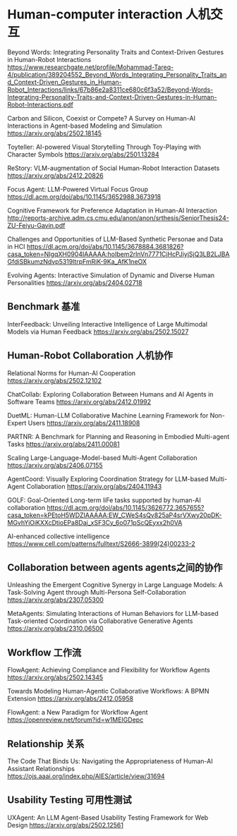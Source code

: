 # Human-computer interaction 人机交互

Beyond Words: Integrating Personality Traits and Context-Driven
Gestures in Human-Robot Interactions
https://www.researchgate.net/profile/Mohammad-Tareq-4/publication/389204552_Beyond_Words_Integrating_Personality_Traits_and_Context-Driven_Gestures_in_Human-Robot_Interactions/links/67b86e2a8311ce680c6f3a52/Beyond-Words-Integrating-Personality-Traits-and-Context-Driven-Gestures-in-Human-Robot-Interactions.pdf

Carbon and Silicon, Coexist or Compete? A Survey on Human-AI Interactions in Agent-based Modeling and Simulation
https://arxiv.org/abs/2502.18145

Toyteller: AI-powered Visual Storytelling Through Toy-Playing with Character Symbols
https://arxiv.org/abs/2501.13284

ReStory: VLM-augmentation of Social Human-Robot Interaction Datasets
https://arxiv.org/abs/2412.20826

Focus Agent: LLM-Powered Virtual Focus Group
https://dl.acm.org/doi/abs/10.1145/3652988.3673918

Cognitive Framework for Preference Adaptation in Human-AI Interaction
http://reports-archive.adm.cs.cmu.edu/anon/anon/srthesis/SeniorThesis24-ZU-Feiyu-Gavin.pdf

Challenges and Opportunities of LLM-Based Synthetic Personae and Data in HCI
https://dl.acm.org/doi/abs/10.1145/3678884.3681826?casa_token=NIgqXH0904IAAAAA:hoIbem2rlnVn7771CiHcPJiyjSjQ3LB2LJBAGfdiSBkumzNdvp5319ltrpFmRiK-9Ka_AfK1neOX

Evolving Agents: Interactive Simulation of Dynamic and Diverse Human Personalities
https://arxiv.org/abs/2404.02718



## Benchmark 基准
InterFeedback: Unveiling Interactive Intelligence of Large Multimodal Models via Human Feedback
https://arxiv.org/abs/2502.15027

## Human-Robot Collaboration 人机协作
Relational Norms for Human-AI Cooperation
https://arxiv.org/abs/2502.12102

ChatCollab: Exploring Collaboration Between Humans and AI Agents in Software Teams
https://arxiv.org/abs/2412.01992

DuetML: Human-LLM Collaborative Machine Learning Framework for Non-Expert Users
https://arxiv.org/abs/2411.18908

PARTNR: A Benchmark for Planning and Reasoning in Embodied Multi-agent Tasks
https://arxiv.org/abs/2411.00081

Scaling Large-Language-Model-based Multi-Agent Collaboration
https://arxiv.org/abs/2406.07155

AgentCoord: Visually Exploring Coordination Strategy for LLM-based Multi-Agent Collaboration
https://arxiv.org/abs/2404.11943

GOLF: Goal-Oriented Long-term liFe tasks supported by human-AI collaboration
https://dl.acm.org/doi/abs/10.1145/3626772.3657655?casa_token=kPEtoH5WDZIAAAAA:EW_CWeS4sQv825aP4srVXwy20pDK-MGvhYiOiKXXcDtioEPa8Daj_xSF3Cy_6o071pScQEyxx2h0VA

AI-enhanced collective intelligence
https://www.cell.com/patterns/fulltext/S2666-3899(24)00233-2

## Collaboration between agents agents之间的协作

Unleashing the Emergent Cognitive Synergy in Large Language Models: A Task-Solving Agent through Multi-Persona Self-Collaboration
https://arxiv.org/abs/2307.05300

MetaAgents: Simulating Interactions of Human Behaviors for LLM-based Task-oriented Coordination via Collaborative Generative Agents
https://arxiv.org/abs/2310.06500

## Workflow 工作流

FlowAgent: Achieving Compliance and Flexibility for Workflow Agents
https://arxiv.org/abs/2502.14345

Towards Modeling Human-Agentic Collaborative Workflows: A BPMN Extension
https://arxiv.org/abs/2412.05958

FlowAgent: a New Paradigm for Workflow Agent
https://openreview.net/forum?id=w1MEIGDepc

## Relationship 关系
The Code That Binds Us: Navigating the Appropriateness of Human-AI Assistant Relationships
https://ojs.aaai.org/index.php/AIES/article/view/31694

## Usability Testing 可用性测试
UXAgent: An LLM Agent-Based Usability Testing Framework for Web Design
https://arxiv.org/abs/2502.12561
